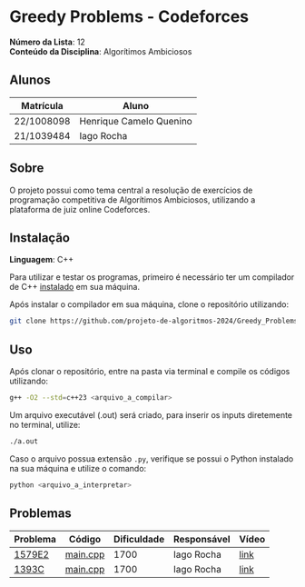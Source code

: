 # Greedy Problems - Codeforces

**Número da Lista**: 12<br>
**Conteúdo da Disciplina**: Algorítimos Ambiciosos

## Alunos

| Matrícula  | Aluno                   |
| ---------- | ----------------------- |
| 22/1008098 | Henrique Camelo Quenino |
| 21/1039484 | Iago Rocha              |

## Sobre

O projeto possui como tema central a resolução de exercícios de programação competitiva de Algorítimos Ambiciosos, utilizando a plataforma de juiz online Codeforces.

## Instalação

**Linguagem**: C++

Para utilizar e testar os programas, primeiro é necessário ter um compilador de C++ [instalado](https://www.geeksforgeeks.org/installing-mingw-tools-for-c-c-and-changing-environment-variable/) em sua máquina.

Após instalar o compilador em sua máquina, clone o repositório utilizando:

```bash
git clone https://github.com/projeto-de-algoritmos-2024/Greedy_Problems_Codeforces.git
```

## Uso

Após clonar o repositório, entre na pasta via terminal e compile os códigos utilizando:

```bash
g++ -O2 --std=c++23 <arquivo_a_compilar>
```

Um arquivo executável (.out) será criado, para inserir os inputs diretemente no terminal, utilize:

```bash
./a.out
```

Caso o arquivo possua extensão `.py`, verifique se possui o Python instalado na sua máquina e utilize o comando:

```bash
python <arquivo_a_interpretar>
```

## Problemas

| Problema                                                    | Código                                 | Dificuldade | Responsável | Vídeo                                               |
| ----------------------------------------------------------- | -------------------------------------- | ----------- | ----------- | --------------------------------------------------- |
| [1579E2](https://codeforces.com/problemset/problem/1579/E2) | [main.cpp](./problems/1579E2/main.cpp) | 1700        | Iago Rocha  | [link](https://www.youtube.com/watch?v=dQw4w9WgXcQ) |
| [1393C](https://codeforces.com/problemset/problem/1393/C)   | [main.cpp](./problems/1393C/main.cpp)  | 1700        | Iago Rocha  | [link](https://www.youtube.com/watch?v=dQw4w9WgXcQ) |
